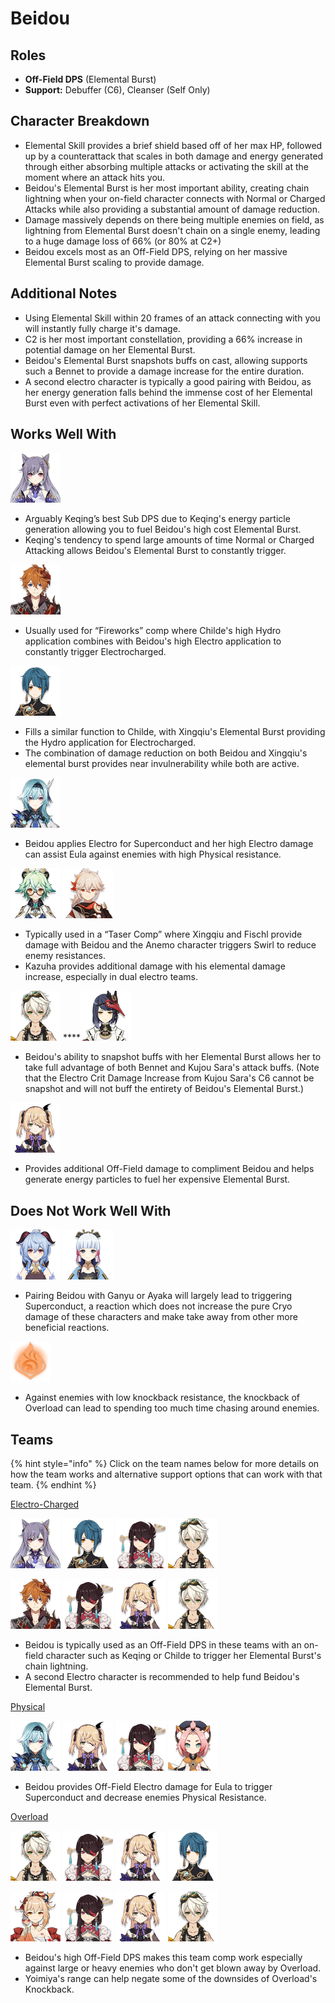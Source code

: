 # Beidou

## Roles

* **Off-Field DPS** \(Elemental Burst\)
* **Support:** Debuffer \(C6\), Cleanser \(Self Only\)

##  Character Breakdown

* Elemental Skill provides a brief shield based off of her max HP, followed up by a counterattack that scales in both damage and energy generated through either absorbing multiple attacks or activating the skill at the moment where an attack hits you.
* Beidou's Elemental Burst is her most important ability, creating chain lightning when your on-field character connects with Normal or Charged Attacks while also providing a substantial amount of damage reduction. 
* Damage massively depends on there being multiple enemies on field, as lightning from Elemental Burst doesn't chain on a single enemy, leading to a huge damage loss of 66% \(or 80% at C2+\)
* Beidou excels most as an Off-Field DPS, relying on her massive Elemental Burst scaling to provide damage. 

## Additional Notes 

* Using Elemental Skill within 20 frames of an attack connecting with you will instantly fully charge it's damage.
* C2 is her most important constellation, providing a 66% increase in potential damage on her Elemental Burst.
* Beidou's Elemental Burst snapshots buffs on cast, allowing supports such a Bennet to provide a damage increase for the entire duration.
* A second electro character is typically a good pairing with Beidou, as her energy generation falls behind the immense cost of her Elemental Burst even with perfect activations of her Elemental Skill. 

## Works Well With

![](../../.gitbook/assets/ui_avataricon_keqing.png) 

* Arguably Keqing’s best Sub DPS due to Keqing's energy particle generation allowing you to fuel Beidou's high cost Elemental Burst.
* Keqing's tendency to spend large amounts of time Normal or Charged Attacking allows Beidou's Elemental Burst to constantly trigger. 

![](../../.gitbook/assets/ui_avataricon_tartaglia.png) 

* Usually used for “Fireworks” comp where Childe's high Hydro application combines with Beidou's high Electro application to constantly trigger Electrocharged. 

![](../../.gitbook/assets/ui_avataricon_xingqiu.png) 

* Fills a similar function to Childe, with Xingqiu's Elemental Burst providing the Hydro application for Electrocharged.
* The combination of damage reduction on both Beidou and Xingqiu's elemental burst provides near invulnerability while both are active.

![](../../.gitbook/assets/ui_avataricon_eula.png)

* Beidou applies Electro for Superconduct and her high Electro damage can assist Eula against enemies with high Physical resistance. 

![](../../.gitbook/assets/ui_avataricon_sucrose.png) ![](../../.gitbook/assets/ui_avataricon_kazuha.png) 

* Typically used in a “Taser Comp” where Xingqiu and Fischl provide damage with Beidou and the Anemo character triggers Swirl to reduce enemy resistances. 
* Kazuha provides additional damage with his elemental damage increase, especially in dual electro teams.

![](../../.gitbook/assets/ui_avataricon_bennett.png) ****![](../../.gitbook/assets/ui_avataricon_sara.png) 

* Beidou's ability to snapshot buffs with her Elemental Burst allows her to take full advantage of both Bennet and Kujou Sara's attack buffs. \(Note that the Electro Crit Damage Increase from Kujou Sara's C6 cannot be snapshot and will not buff the entirety of Beidou's Elemental Burst.\) 

![](../../.gitbook/assets/ui_avataricon_fischl.png) 

* Provides additional Off-Field damage to compliment Beidou and helps generate energy particles to fuel her expensive Elemental Burst. 

## Does Not Work Well With

![](../../.gitbook/assets/ui_avataricon_ganyu.png) ![](../../.gitbook/assets/ui_avataricon_ayaka.png) 

* Pairing Beidou with Ganyu or Ayaka will largely lead to triggering Superconduct, a reaction which does not increase the pure Cryo damage of these characters and make take away from other more beneficial reactions.

![](../../.gitbook/assets/element_pyro.webp) 

* Against enemies with low knockback resistance, the knockback of Overload can lead to spending too much time chasing around enemies.

## Teams

{% hint style="info" %}
Click on the team names below for more details on how the team works and alternative support options that can work with that team.
{% endhint %}

[Electro-Charged](../../teams/electro-charged.md)

![](../../.gitbook/assets/ui_avataricon_keqing.png) ![](../../.gitbook/assets/ui_avataricon_xingqiu.png) ![](../../.gitbook/assets/ui_avataricon_beidou.png) ![](../../.gitbook/assets/ui_avataricon_bennett.png) 

![](../../.gitbook/assets/ui_avataricon_tartaglia.png) ![](../../.gitbook/assets/ui_avataricon_beidou.png) ![](../../.gitbook/assets/ui_avataricon_fischl.png) ![](../../.gitbook/assets/ui_avataricon_bennett.png) 

* Beidou is typically used as an Off-Field DPS in these teams with an on-field character such as Keqing or Childe to trigger her Elemental Burst's chain lightning.
* A second Electro character is recommended to help fund Beidou's Elemental Burst. 

[Physical](../../teams/physical.md)

![](../../.gitbook/assets/ui_avataricon_eula.png) ![](../../.gitbook/assets/ui_avataricon_fischl.png) ![](../../.gitbook/assets/ui_avataricon_beidou.png) ![](../../.gitbook/assets/ui_avataricon_diona.png) 

* Beidou provides Off-Field Electro damage for Eula to trigger Superconduct and decrease enemies Physical Resistance. 

[Overload](../../teams/overload.md)

![](../../.gitbook/assets/ui_avataricon_bennett.png) ![](../../.gitbook/assets/ui_avataricon_beidou.png) ![](../../.gitbook/assets/ui_avataricon_fischl.png) ![](../../.gitbook/assets/ui_avataricon_xingqiu.png) 

![](../../.gitbook/assets/ui_avataricon_yoimiya.png) ![](../../.gitbook/assets/ui_avataricon_beidou.png) ![](../../.gitbook/assets/ui_avataricon_fischl.png) ![](../../.gitbook/assets/ui_avataricon_bennett.png) 

* Beidou's high Off-Field DPS makes this team comp work especially against large or heavy enemies who don't get blown away by Overload.
* Yoimiya's range can help negate some of the downsides of Overload's Knockback.






